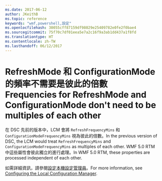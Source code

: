 ```yaml
---
ms.date: 2017-06-12
author: JKeithB
ms.topic: reference
keywords: "wmf,powershell,設定"
ms.openlocfilehash: 30055cff87159df98029e25409782e0fe2f0bae4
ms.sourcegitcommit: 75f70c7df01eea5e7a2c16f9a3ab1dd437a1f8fd
ms.translationtype: HT
ms.contentlocale: zh-TW
ms.lasthandoff: 06/12/2017
---
```

# <a name="frequencies-for-refreshmode-and-configurationmode-dont-need-to-be-multiples-of-each-other"></a><span data-ttu-id="ad2fb-102">RefreshMode 和 ConfigurationMode 的頻率不需要是彼此的倍數</span><span class="sxs-lookup"><span data-stu-id="ad2fb-102">Frequencies for RefreshMode and ConfigurationMode don't need to be multiples of each other</span></span>

<span data-ttu-id="ad2fb-103">在 DSC 先前的版本中，LCM 會將 `RefreshFrequencyMins` 和 `ConfigurationModeFrequencyMins` 視為彼此的倍數。</span><span class="sxs-lookup"><span data-stu-id="ad2fb-103">In the previous version of DSC, the LCM would treat `RefreshFrequencyMins` and `ConfigurationModeFrequencyMins` as multiples of each other.</span></span> <span data-ttu-id="ad2fb-104">WMF 5.0 RTM 中這些屬性會彼此獨立的進行處理。</span><span class="sxs-lookup"><span data-stu-id="ad2fb-104">In WMF 5.0 RTM, these properties are processed independent of each other.</span></span> 

<span data-ttu-id="ad2fb-105">如需詳細資訊，請參閱[設定本機設定管理員](https://msdn.microsoft.com/powershell/dsc/metaconfig)。</span><span class="sxs-lookup"><span data-stu-id="ad2fb-105">For more information, see [Configuring the Local Configuration Manager](https://msdn.microsoft.com/powershell/dsc/metaconfig).</span></span>

